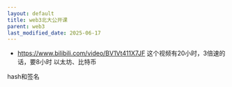 ```yaml
---
layout: default
title: web3北大公开课
parent: web3
last_modified_date: 2025-06-17
---
```


- https://www.bilibili.com/video/BV1Vt411X7JF
这个视频有20小时，3倍速的话，要8小时
以太坊、比特币

hash和签名
